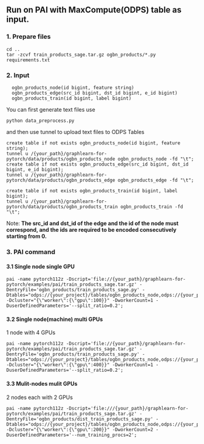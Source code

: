 ## Run on PAI with MaxCompute(ODPS) table as input.

### 1. Prepare files
```
cd ..
tar -zcvf train_products_sage.tar.gz ogbn_products/*.py requirements.txt
```


### 2. Input
```
  ogbn_products_node(id bigint, feature string)
  ogbn_products_edge(src_id bigint, dst_id bigint, e_id bigint)
  ogbn_products_train(id bigint, label bigint)
```
You can first generate text files use
```
python data_preprocess.py
```

and then use tunnel to upload text files to ODPS Tables
```
create table if not exists ogbn_products_node(id bigint, feature string);
tunnel u /{your_path}/graphlearn-for-pytorch/data/products/ogbn_products_node ogbn_products_node -fd "\t";
create table if not exists ogbn_products_edge(src_id bigint, dst_id bigint, e_id bigint);
tunnel u /{your_path}/graphlearn-for-pytorch/data/products/ogbn_products_edge ogbn_products_edge -fd "\t";

create table if not exists ogbn_products_train(id bigint, label bigint);
tunnel u /{your_path}/graphlearn-for-pytorch/data/products/ogbn_products_train ogbn_products_train -fd "\t";
```

Note: **The src_id and dst_id of the edge and the id of the node must correspond,
and the ids are required to be encoded consecutively starting from 0.**


### 3. PAI command
#### 3.1 Single node single GPU

```
pai -name pytorch112z -Dscript='file://{your_path}/graphlearn-for-pytorch/examples/pai/train_products_sage.tar.gz' -DentryFile='ogbn_products/train_products_sage.py' -Dtables="odps://{your_project}/tables/ogbn_products_node,odps://{your_project}/tables/ogbn_products_edge,odps://{your_project}/tables/ogbn_products_train" -Dcluster="{\"worker\":{\"gpu\":100}}" -DworkerCount=1 -DuserDefinedParameters='--split_ratio=0.2';
```

#### 3.2 Single node(machine) multi GPUs
1 node with 4 GPUs

```
pai -name pytorch112z -Dscript='file://{your_path}/graphlearn-for-pytorch/examples/pai/train_products_sage.tar.gz' -DentryFile='ogbn_products/train_products_sage.py' -Dtables="odps://{your_project}/tables/ogbn_products_node,odps://{your_project}/tables/ogbn_products_edge,odps://{your_project}/tables/ogbn_products_train" -Dcluster="{\"worker\":{\"gpu\":400}}" -DworkerCount=1 -DuserDefinedParameters='--split_ratio=0.2';
```

#### 3.3 Mulit-nodes mulit GPUs
2 nodes each with 2 GPUs

```
pai -name pytorch112z -Dscript='file:///{your_path}/graphlearn-for-pytorch/examples/pai/train_products_sage.tar.gz' -DentryFile='ogbn_products/dist_train_products_sage.py' -Dtables="odps://{your_project}/tables/ogbn_products_node,odps://{your_project}/tables/ogbn_products_edge,odps://{your_project}/tables/ogbn_products_train" -Dcluster="{\"worker\":{\"gpu\":200}}" -DworkerCount=2 -DuserDefinedParameters='--num_training_procs=2';
```